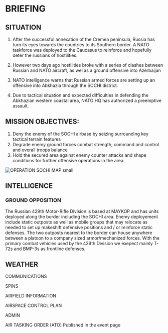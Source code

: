 # BRIEFING

## SITUATION
1) After the successful annexation of the Cremea peninsula, Russia has turn its eyes towards the countries to its Southern border. 
A NATO taskforce was deployed to the Caucasus to reinforce and hopefully deter the russians of hostilities.

2) However two days ago hostilities broke with a series of clashes between Russian and NATO aircraft, as wel as a ground offensive into Azerbaijan

3) NATO intelligence warns that Russian armed forces are setting up an offensive into Abkhazia through the SOCHI district.
4) Due to tactical situation and expected difficulties in defending the Abkhazian western coastal area, NATO HQ has authorized a preemptive assault.

## MISSION OBJECTIVES:
1) Deny the enemy of the SOCHI airbase by seizing surrounding key tactical terrain features
2) Degrade enemy ground forces combat strength, command and control and overall troops balance
3) Hold the secured area against enemy counter attacks and shape conditions for further offensive operations in the area.

![OPERATION SOCHI MAP small](https://user-images.githubusercontent.com/42184209/119143541-62a40b00-ba50-11eb-9648-8d627989e67e.png)




## INTELLIGENCE
### GROUND OPPOSITION
The Russian 429th Motor-Rifle Division is based at MAYKOP and has units deployed along the border including the SOCHI area.
Enemy deployement include static outposts as well as mobile groups that may relocate as needed to set up makeshift defensive positions and / or reinforce static defenses.
The two outposts nearest to the border can house anywhere between a platoon to a company sized armor/mechanized forces.
With the primary combat vehicles used by the 429th Division we exepect mainly T-72s and BMP-3s as frontline defenses.



## WEATHER

COMMUNICATIONS

SPINS

AIRFIELD INFORMATION

AIRSPACE CONTROL PLAN

ADMIN

AIR TASKING ORDER (ATO)
Published in the event page
